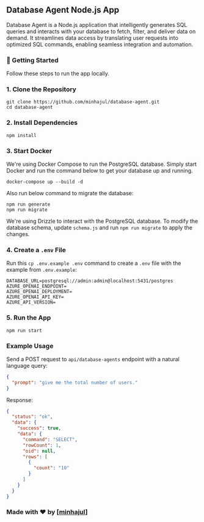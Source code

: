 ## Database Agent Node.js App

Database Agent is a Node.js application that intelligently generates SQL queries and interacts with your database to fetch, filter, and deliver data on demand. It streamlines data access by translating user requests into optimized SQL commands, enabling seamless integration and automation.

### 🚀 Getting Started

Follow these steps to run the app locally.

### 1. Clone the Repository

```
git clone https://github.com/minhajul/database-agent.git
cd database-agent
```

### 2. Install Dependencies
```npm install```

### 3. Start Docker

We're using Docker Compose to run the PostgreSQL database. Simply start Docker and run the command below to get your database up and running.

```docker-compose up --build -d```

Also run below command to migrate the database:

```
npm run generate
npm run migrate
```

We're using Drizzle to interact with the PostgreSQL database. To modify the database schema, update ```schema.js``` and run ```npm run migrate``` to apply the changes.

### 4. Create a ```.env``` File

Run this ```cp .env.example .env``` command to create a ```.env``` file with the example from ```.env.example```:

```
DATABASE_URL=postgresql://admin:admin@localhost:5431/postgres
AZURE_OPENAI_ENDPOINT=
AZURE_OPENAI_DEPLOYMENT=
AZURE_OPENAI_API_KEY=
AZURE_API_VERSION=
```

### 5. Run the App

```npm run start```

### Example Usage

Send a POST request to ```api/database-agents``` endpoint with a natural language query:

```json
{
  "prompt": "give me the total number of users."
}
```

Response:

```json
{
  "status": "ok",
  "data": {
    "success": true,
    "data": {
      "command": "SELECT",
      "rowCount": 1,
      "oid": null,
      "rows": [
        {
          "count": "10"
        }
      ]
    }
  }
}
```

### Made with ❤️ by [[minhajul](https://github.com/minhajul)]
